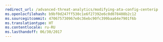 ```yaml
---
redirect_url: /advanced-threat-analytics/modifying-ata-config-centerip
ms.openlocfilehash: b9bf0d247ff530c1e6f27392e6c0d078408b2c12
ms.sourcegitcommit: 470675730967e0c36ebc90fc399baa64e7901f6b
ms.translationtype: HT
ms.contentlocale: ru-RU
ms.lasthandoff: 06/30/2017
---
```

